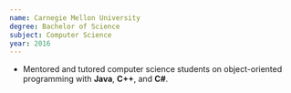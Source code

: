 ```yaml
---
name: Carnegie Mellon University
degree: Bachelor of Science
subject: Computer Science
year: 2016
---
```


- Mentored and tutored computer science students on object-oriented programming with **Java**, **C++**, and **C#**.
